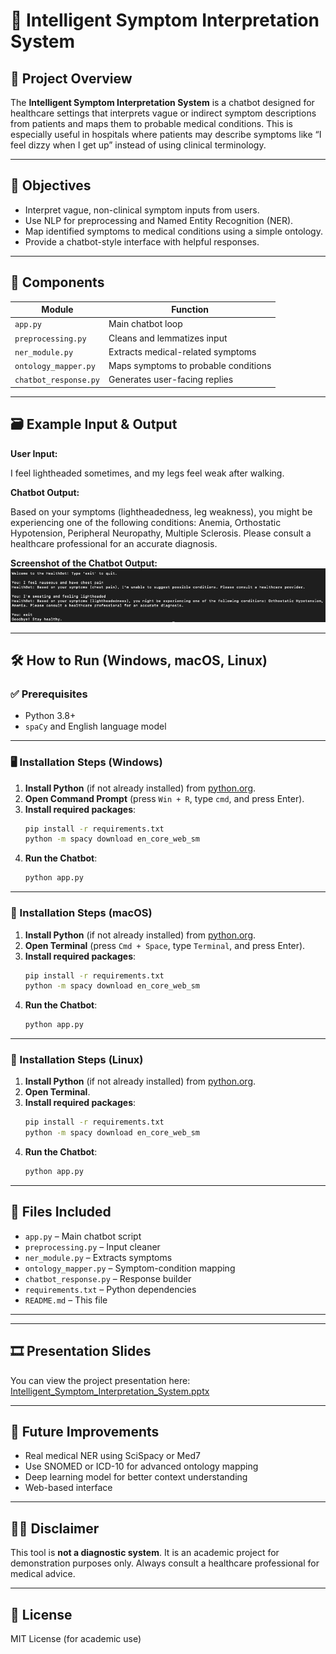 # 🧠 Intelligent Symptom Interpretation System

## 📘 Project Overview
The **Intelligent Symptom Interpretation System** is a chatbot designed for healthcare settings that interprets vague or indirect symptom descriptions from patients and maps them to probable medical conditions. This is especially useful in hospitals where patients may describe symptoms like “I feel dizzy when I get up” instead of using clinical terminology.

---

## 🎯 Objectives
- Interpret vague, non-clinical symptom inputs from users.
- Use NLP for preprocessing and Named Entity Recognition (NER).
- Map identified symptoms to medical conditions using a simple ontology.
- Provide a chatbot-style interface with helpful responses.

---

## 🧩 Components
| Module | Function |
|--------|----------|
| `app.py` | Main chatbot loop |
| `preprocessing.py` | Cleans and lemmatizes input |
| `ner_module.py` | Extracts medical-related symptoms |
| `ontology_mapper.py` | Maps symptoms to probable conditions |
| `chatbot_response.py` | Generates user-facing replies |

---

## 🗃 Example Input & Output

**User Input:**

I feel lightheaded sometimes, and my legs feel weak after walking.

**Chatbot Output:**

Based on your symptoms (lightheadedness, leg weakness), you might be experiencing one of the following conditions: Anemia, Orthostatic Hypotension, Peripheral Neuropathy, Multiple Sclerosis. Please consult a healthcare professional for an accurate diagnosis.


**Screenshot of the Chatbot Output:**
![Chatbot Output Example](screenshots/output_screenshot.png)


---

## 🛠 How to Run (Windows, macOS, Linux)

### ✅ Prerequisites
- Python 3.8+
- `spaCy` and English language model

---

### 🖥 Installation Steps (Windows)

1. **Install Python** (if not already installed) from [python.org](https://www.python.org/downloads/).
2. **Open Command Prompt** (press `Win + R`, type `cmd`, and press Enter).
3. **Install required packages**:
    ```bash
    pip install -r requirements.txt
    python -m spacy download en_core_web_sm
    ```
4. **Run the Chatbot**:
    ```bash
    python app.py
    ```

---

### 🍏 Installation Steps (macOS)

1. **Install Python** (if not already installed) from [python.org](https://www.python.org/downloads/).
2. **Open Terminal** (press `Cmd + Space`, type `Terminal`, and press Enter).
3. **Install required packages**:
    ```bash
    pip install -r requirements.txt
    python -m spacy download en_core_web_sm
    ```
4. **Run the Chatbot**:
    ```bash
    python app.py
    ```

---

### 🐧 Installation Steps (Linux)

1. **Install Python** (if not already installed) from [python.org](https://www.python.org/downloads/).
2. **Open Terminal**.
3. **Install required packages**:
    ```bash
    pip install -r requirements.txt
    python -m spacy download en_core_web_sm
    ```
4. **Run the Chatbot**:
    ```bash
    python app.py
    ```

---

## 📂 Files Included
- `app.py` – Main chatbot script
- `preprocessing.py` – Input cleaner
- `ner_module.py` – Extracts symptoms
- `ontology_mapper.py` – Symptom-condition mapping
- `chatbot_response.py` – Response builder
- `requirements.txt` – Python dependencies
- `README.md` – This file

---

---

## 🎞 Presentation Slides

You can view the project presentation here: [Intelligent_Symptom_Interpretation_System.pptx](Intelligent_Symptom_Interpretation_System.pptx)


---

## 🧠 Future Improvements
- Real medical NER using SciSpacy or Med7
- Use SNOMED or ICD-10 for advanced ontology mapping
- Deep learning model for better context understanding
- Web-based interface

---

## 👨‍⚕️ Disclaimer
This tool is **not a diagnostic system**. It is an academic project for demonstration purposes only. Always consult a healthcare professional for medical advice.

---

## 📜 License
MIT License (for academic use)

